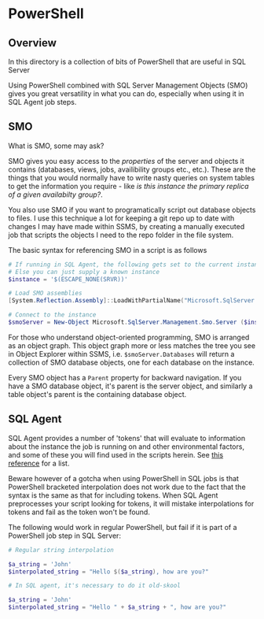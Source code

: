 # PowerShell

## Overview

In this directory is a collection of bits of PowerShell that are useful in SQL Server

Using PowerShell combined with SQL Server Management Objects (SMO) gives you great versatility in what you can do, especially when using it in SQL Agent job steps.

## SMO

What is SMO, some may ask?

SMO gives you easy access to the _properties_ of the server and objects it contains (databases, views, jobs, availibility groups etc., etc.). These are the things that you would normally have to write nasty queries on system tables to get the information you require - like _is this instance the primary replica of a given availabilty group?_.

You also use SMO if you want to programatically script out database objects to files. I use this technique a lot for keeping a git repo up to date with changes I may have made within SSMS, by creating a manually executed job that scripts the objects I need to the repo folder in the file system.

The basic syntax for referencing SMO in a script is as follows

```powershell
# If running in SQL Agent, the following gets set to the current instance
# Else you can just supply a known instance
$instance = '$(ESCAPE_NONE(SRVR))'

# Load SMO assemblies
[System.Reflection.Assembly]::LoadWithPartialName("Microsoft.SqlServer.Smo") | Out-Null

# Connect to the instance
$smoServer = New-Object Microsoft.SqlServer.Management.Smo.Server ($instance)
```

For those who understand object-oriented programming, SMO is arranged as an object graph. This object graph more or less matches the tree you see in Object Explorer within SSMS, i.e. `$smoServer.Databases` will return a collection of SMO database objects, one for each database on the instance.

Every SMO object has a `Parent` property for backward navigation. If you have a SMO database object, it's parent is the server object, and similarly a table object's parent is the containing database object.

## SQL Agent

SQL Agent provides a number of 'tokens' that will evaluate to information about the instance the job is running on and other environmental factors, and some of these you will find used in the scripts herein. See [this reference](https://docs.microsoft.com/en-us/sql/ssms/agent/use-tokens-in-job-steps) for a list.

Beware however of a gotcha when using PowerShell in SQL jobs is that PowerShell bracketed interpolation does not work due to the fact that the syntax is the same as that for including tokens. When SQL Agent preprocesses your script looking for tokens, it will mistake interpolations for tokens and fail as the token won't be found.

The following would work in regular PowerShell, but fail if it is part of a PowerShell job step in SQL Server:

```powershell
# Regular string interpolation

$a_string = 'John'
$interpolated_string = "Hello $($a_string), how are you?"

```

```powershell
# In SQL agent, it's necessary to do it old-skool

$a_string = 'John'
$interpolated_string = "Hello " + $a_string + ", how are you?"
```

